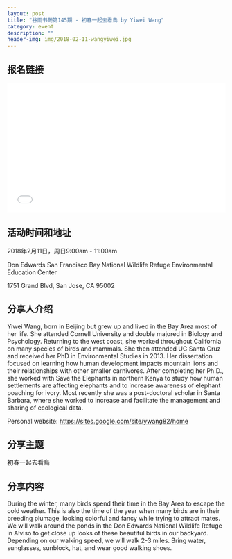```yaml
---
layout: post
title: "谷雨书苑第145期 - 初春一起去看鳥 by Yiwei Wang"
category: event
description: ""
header-img: img/2018-02-11-wangyiwei.jpg
---
```


## 报名链接
<div style="width:100%; text-align:left;" ><iframe src="//eventbrite.com/tickets-external?eid=42894596894&ref=etckt" frameborder="0" height="300" width="100%" vspace="0" hspace="0" marginheight="5" marginwidth="5" scrolling="auto" allowtransparency="true"></iframe></div>

## 活动时间和地址
2018年2月11日，周日9:00am - 11:00am

Don Edwards San Francisco Bay National Wildlife Refuge Environmental Education Center
 
1751 Grand Blvd, San Jose, CA 95002


## 分享人介绍
Yiwei Wang, born in Beijing but grew up and lived in the Bay Area most of her life. She attended Cornell University and double majored in Biology and Psychology. Returning to the west coast, she worked throughout California on many species of birds and mammals. She then attended UC Santa Cruz and received her PhD in Environmental Studies in 2013. Her dissertation focused on learning how human development impacts mountain lions and their relationships with other smaller carnivores. After completing her Ph.D., she worked with Save the Elephants in northern Kenya to study how human settlements are affecting elephants and to increase awareness of elephant poaching for ivory. Most recently she was a post-doctoral scholar in Santa Barbara, where she worked to increase and facilitate the management and sharing of ecological data.

Personal website: https://sites.google.com/site/ywang82/home 


## 分享主题
初春一起去看鳥


## 分享内容 
During the winter, many birds spend their time in the Bay Area to escape the cold weather. This is also the time of the year when many birds are in their breeding plumage, looking colorful and fancy while trying to attract mates. We will walk around the ponds in the Don Edwards National Wildlife Refuge in Alviso to get close up looks of these beautiful birds in our backyard. Depending on our walking speed, we will walk 2-3 miles. Bring water, sunglasses, sunblock, hat, and wear good walking shoes.
